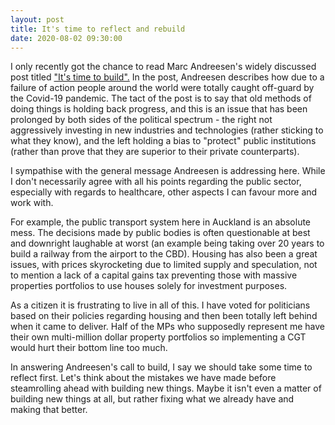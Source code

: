 ```yaml
---
layout: post
title: It's time to reflect and rebuild
date: 2020-08-02 09:30:00
---
```


I only recently got the chance to read Marc Andreesen's widely discussed post titled ["It's time to build".](https://a16z.com/2020/04/18/its-time-to-build/) In the post, Andreesen describes how due to a failure of action people around the world were totally caught off-guard by the Covid-19 pandemic. The tact of the post is to say that old methods of doing things is holding back progress, and this is an issue that has been prolonged by both sides of the political spectrum - the right not aggressively investing in new industries and technologies (rather sticking to what they know), and the left holding a bias to "protect" public institutions (rather than prove that they are superior to their private counterparts).

I sympathise with the general message Andreesen is addressing here. While I don't necessarily agree with all his points regarding the public sector, especially with regards to healthcare, other aspects I can favour more and work with.

For example, the public transport system here in Auckland is an absolute mess. The decisions made by public bodies is often questionable at best and downright laughable at worst (an example being taking over 20 years to build a railway from the airport to the CBD). Housing has also been a great issues, with prices skyrocketing due to limited supply and speculation, not to mention a lack of a capital gains tax preventing those with massive properties portfolios to use houses solely for investment purposes. 

As a citizen it is frustrating to live in all of this. I have voted for politicians based on their policies regarding housing and then been totally left behind when it came to deliver. Half of the MPs who supposedly represent me have their own multi-million dollar property portfolios so implementing a CGT would hurt their bottom line too much. 

In answering Andreesen's call to build, I say we should take some time to reflect first. Let's think about the mistakes we have made before steamrolling ahead with building new things. Maybe it isn't even a matter of building new things at all, but rather fixing what we already have and making that better.  

